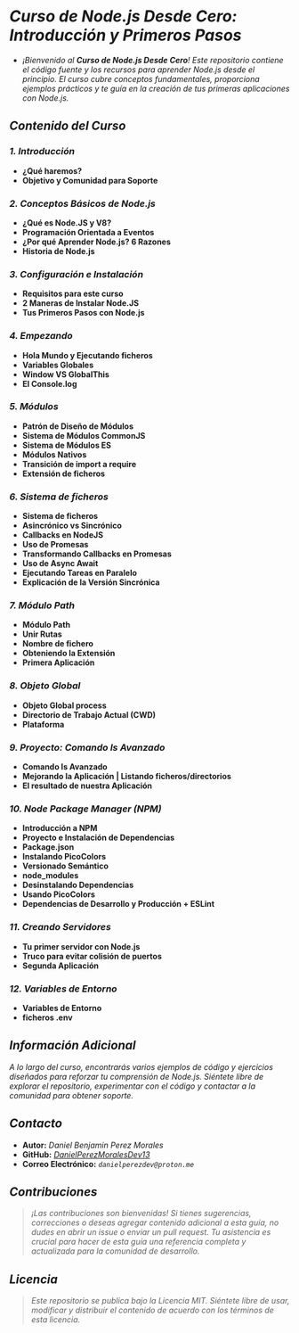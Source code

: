 <!-- Autor: Daniel Benjamin Perez Morales -->
<!-- GitHub: https://github.com/DanielPerezMoralesDev13 -->
<!-- Correo electrónico: danielperezdev@proton.me  -->
# ***Curso de Node.js Desde Cero: Introducción y Primeros Pasos***

- *¡Bienvenido al **Curso de Node.js Desde Cero**! Este repositorio contiene el código fuente y los recursos para aprender Node.js desde el principio. El curso cubre conceptos fundamentales, proporciona ejemplos prácticos y te guía en la creación de tus primeras aplicaciones con Node.js.*

## ***Contenido del Curso***

### ***1. Introducción***

- **¿Qué haremos?**
- **Objetivo y Comunidad para Soporte**

### ***2. Conceptos Básicos de Node.js***

- **¿Qué es Node.JS y V8?**
- **Programación Orientada a Eventos**
- **¿Por qué Aprender Node.js? 6 Razones**
- **Historia de Node.js**

### ***3. Configuración e Instalación***

- **Requisitos para este curso**
- **2 Maneras de Instalar Node.JS**
- **Tus Primeros Pasos con Node.js**

### ***4. Empezando***

- **Hola Mundo y Ejecutando ficheros**
- **Variables Globales**
- **Window VS GlobalThis**
- **El Console.log**

### ***5. Módulos***

- **Patrón de Diseño de Módulos**
- **Sistema de Módulos CommonJS**
- **Sistema de Módulos ES**
- **Módulos Nativos**
- **Transición de import a require**
- **Extensión de ficheros**

### ***6. Sistema de ficheros***

- **Sistema de ficheros**
- **Asincrónico vs Sincrónico**
- **Callbacks en NodeJS**
- **Uso de Promesas**
- **Transformando Callbacks en Promesas**
- **Uso de Async Await**
- **Ejecutando Tareas en Paralelo**
- **Explicación de la Versión Sincrónica**

### ***7. Módulo Path***

- **Módulo Path**
- **Unir Rutas**
- **Nombre de fichero**
- **Obteniendo la Extensión**
- **Primera Aplicación**

### ***8. Objeto Global***

- **Objeto Global process**
- **Directorio de Trabajo Actual (CWD)**
- **Plataforma**

### ***9. Proyecto: Comando ls Avanzado***

- **Comando ls Avanzado**
- **Mejorando la Aplicación | Listando ficheros/directorios**
- **El resultado de nuestra Aplicación**

### ***10. Node Package Manager (NPM)***

- **Introducción a NPM**
- **Proyecto e Instalación de Dependencias**
- **Package.json**
- **Instalando PicoColors**
- **Versionado Semántico**
- **node_modules**
- **Desinstalando Dependencias**
- **Usando PicoColors**
- **Dependencias de Desarrollo y Producción + ESLint**

### ***11. Creando Servidores***

- **Tu primer servidor con Node.js**
- **Truco para evitar colisión de puertos**
- **Segunda Aplicación**

### ***12. Variables de Entorno***

- **Variables de Entorno**
- **ficheros .env**

## ***Información Adicional***

*A lo largo del curso, encontrarás varios ejemplos de código y ejercicios diseñados para reforzar tu comprensión de Node.js. Siéntete libre de explorar el repositorio, experimentar con el código y contactar a la comunidad para obtener soporte.*

## ***Contacto***

- **Autor:** *Daniel Benjamin Perez Morales*  
- **GitHub:** *[DanielPerezMoralesDev13](https://github.com/DanielPerezMoralesDev13 "https://github.com/DanielPerezMoralesDev13")*  
- **Correo Electrónico:** *`danielperezdev@proton.me`*

## ***Contribuciones***

> *¡Las contribuciones son bienvenidas! Si tienes sugerencias, correcciones o deseas agregar contenido adicional a esta guía, no dudes en abrir un issue o enviar un pull request. Tu asistencia es crucial para hacer de esta guía una referencia completa y actualizada para la comunidad de desarrollo.*

## ***Licencia***

> *Este repositorio se publica bajo la Licencia MIT. Siéntete libre de usar, modificar y distribuir el contenido de acuerdo con los términos de esta licencia.*
